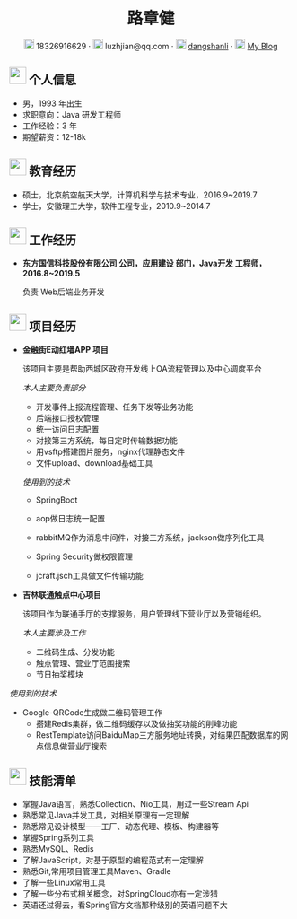  <center>
     <h1>路章健</h1>
     <div>
         <span>
             <img src="assets/phone-solid.svg" width="18px">
             18326916629
         </span>
         ·
         <span>
             <img src="assets/envelope-solid.svg" width="18px">
             luzhjian@qq.com
         </span>
         ·
         <span>
             <img src="assets/github-brands.svg" width="18px">
             <a href="https://github.com/dangshanli">dangshanli</a>
         </span>
         ·
         <span>
             <img src="assets/rss-solid.svg" width="18px">
             <a href="https://www.cnblogs.com/Franken-Fran/">My Blog</a>
         </span>
     </div>
 </center>

 ## <img src="assets/info-circle-solid.svg" width="30px"> 个人信息 

 - 男，1993 年出生
 - 求职意向：Java 研发工程师
 - 工作经验：3 年
 - 期望薪资：12-18k

## <img src="assets/graduation-cap-solid.svg" width="30px"> 教育经历

- 硕士，北京航空航天大学，计算机科学与技术专业，2016.9~2019.7
- 学士，安徽理工大学，软件工程专业，2010.9~2014.7

## <img src="assets/briefcase-solid.svg" width="30px"> 工作经历

- **东方国信科技股份有限公司 公司，应用建设 部门，Java开发 工程师，2016.8~2019.5**

   负责 Web后端业务开发

## <img src="assets/project-diagram-solid.svg" width="30px"> 项目经历

- **金融街E动红墙APP 项目**

  该项目主要是帮助西城区政府开发线上OA流程管理以及中心调度平台

  *本人主要负责部分*

  - 开发事件上报流程管理、任务下发等业务功能
  - 后端接口授权管理
  - 统一访问日志配置
  - 对接第三方系统，每日定时传输数据功能
  - 用vsftp搭建图片服务，nginx代理静态文件
  - 文件upload、download基础工具

  *使用到的技术*

  - SpringBoot

  - aop做日志统一配置

  - rabbitMQ作为消息中间件，对接三方系统，jackson做序列化工具

  - Spring Security做权限管理

  - jcraft.jsch工具做文件传输功能

    

- **吉林联通触点中心项目**

    该项目作为联通手厅的支撑服务，用户管理线下营业厅以及营销组织。

    *本人主要涉及工作*

    - 二维码生成、分发功能
    - 触点管理、营业厅范围搜索
    - 节日抽奖模块
    
*使用到的技术*
    
- Google-QRCode生成做二维码管理工作
    - 搭建Redis集群，做二维码缓存以及做抽奖功能的削峰功能
    - RestTemplate访问BaiduMap三方服务地址转换，对结果匹配数据库的网点信息做营业厅搜索

## <img src="assets/tools-solid.svg" width="30px"> 技能清单

- 掌握Java语言，熟悉Collection、Nio工具，用过一些Stream Api
- 熟悉常见Java并发工具，对相关原理有一定理解
- 熟悉常见设计模型——工厂、动态代理、模板、构建器等
- 掌握Spring系列工具
- 熟悉MySQL、Redis
- 了解JavaScript，对基于原型的编程范式有一定理解
- 熟悉Git,常用项目管理工具Maven、Gradle
- 了解一些Linux常用工具
- 了解一些分布式相关概念，对SpringCloud亦有一定涉猎
- 英语还过得去，看Spring官方文档那种级别的英语问题不大